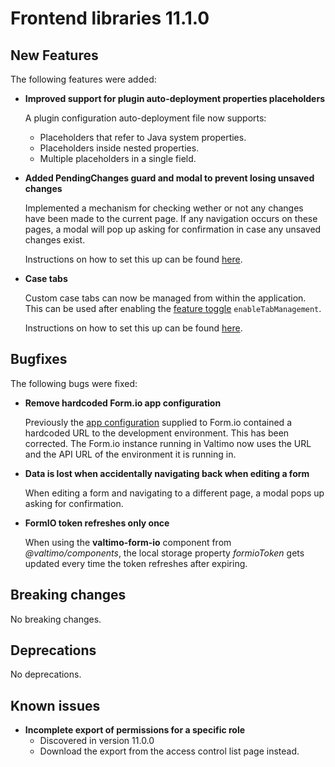 # Frontend libraries 11.1.0

## New Features

The following features were added:

* **Improved support for plugin auto-deployment properties placeholders**

  A plugin configuration auto-deployment file now supports:
  - Placeholders that refer to Java system properties.
  - Placeholders inside nested properties.
  - Multiple placeholders in a single field.

* **Added PendingChanges guard and modal to prevent losing unsaved changes**

  Implemented a mechanism for checking wether or not any changes have been made to the current page. If any navigation occurs on these pages, a modal will pop up asking for confirmation in case any unsaved changes exist.

  Instructions on how to set this up can be found [here](/using-valtimo/pending-changes/pending-changes.md).

* **Case tabs**

  Custom case tabs can now be managed from within the application. This can be used after enabling
  the [feature toggle](/reference/feature-toggles.md) `enableTabManagement`.

  Instructions on how to set this up can be found [here](/using-valtimo/case/case-tabs.md).

## Bugfixes

The following bugs were fixed:

* **Remove hardcoded Form.io app configuration**

  Previously the [app configuration](https://help.form.io/developers/introduction/application) supplied to Form.io
  contained a hardcoded URL to the development environment. This has been corrected. The Form.io instance running in
  Valtimo now uses the URL and the API URL of the environment it is running in.

* **Data is lost when accidentally navigating back when editing a form**

  When editing a form and navigating to a different page, a modal pops up asking for confirmation.

* **FormIO token refreshes only once**

  When using the **valtimo-form-io** component from *@valtimo/components*, the local storage property *formioToken* gets updated every time the token refreshes after expiring.

## Breaking changes

No breaking changes.

## Deprecations

No deprecations.

## Known issues

* **Incomplete export of permissions for a specific role**
  * Discovered in version 11.0.0
  * Download the export from the access control list page instead.
